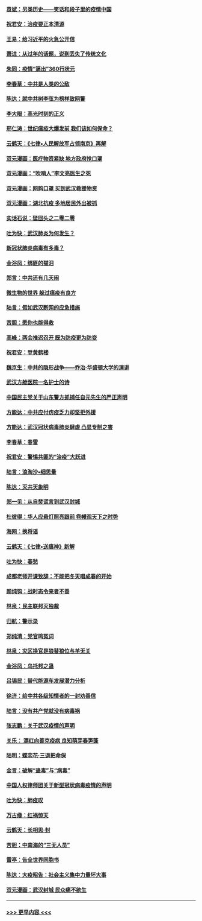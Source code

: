 #### [袁斌：另类历史——笑话和段子里的疫情中国](../pages/nsc993/n11889243.md?t=02240101) 
#### [祝君安：治疫要正本清源](../pages/nsc993/n11889085.md?t=02240101) 
#### [王易：给习近平的火急公开信](../pages/nsc993/n11888225.md?t=02240101) 
#### [萧进：从过年的话题，说到丢失了传统文化](../pages/nsc993/n11887732.md?t=02240101) 
#### [朱同：疫情“逼出”360行状元](../pages/nsc993/n11887678.md?t=02240101) 
#### [李春草：中共是人类的公敌](../pages/nsc993/n11887656.md?t=02240101) 
#### [陈达：就中共树李弦为榜样致网警](../pages/nsc993/n11887625.md?t=02240101) 
#### [李大眼：高光时刻的正义](../pages/nsc993/n11887585.md?t=02240101) 
#### [邢仁涛：世纪瘟疫大爆发前 我们该如何保命？](../pages/nsc993/n11887535.md?t=02240101) 
#### [云鹤天：《七律▪人民解放军占领南京》再解](../pages/nsc993/n11887524.md?t=02240101) 
#### [双元漫画：医疗物资紧缺 地方政府抢口罩](../pages/nsc993/n11884744.md?t=02240101) 
#### [双元漫画：“吹哨人”李文亮医生之死](../pages/nsc993/n11884705.md?t=02240101) 
#### [双元漫画：网购口罩 买到武汉救援物资](../pages/nsc993/n11884670.md?t=02240101) 
#### [双元漫画：湖北抗疫 多地居民外出被抓](../pages/nsc993/n11884643.md?t=02240101) 
#### [实话石说：猛回头之二零二零](../pages/nsc993/n11883968.md?t=02240101) 
#### [吐为快：武汉肺炎为何发生？](../pages/nsc993/n11882180.md?t=02240101) 
#### [新冠状肺炎病毒有多毒？](../pages/nsc993/n11881790.md?t=02240101) 
#### [金浴凤：绑匪的猫泪](../pages/nsc993/n11880664.md?t=02240101) 
#### [郑言：中共还有几天闹](../pages/nsc993/n11880645.md?t=02240101) 
#### [微生物的世界 躲过瘟疫有良方](../pages/nsc993/n11880492.md?t=02240101) 
#### [陆言：假如武汉断网的应急措施](../pages/nsc993/n11880619.md?t=02240101) 
#### [苦胆：愿你也能得救](../pages/nsc993/n11880601.md?t=02240101) 
#### [高峰：两会推迟召开  既为防疫更为防变](../pages/nsc993/n11879977.md?t=02240101) 
#### [祝君安：登黄鹤楼](../pages/nsc993/n11880583.md?t=02240101) 
#### [魏京生：中共的隐形战争——乔治‧华盛顿大学的演讲](../pages/nsc993/n11879765.md?t=02240101) 
#### [武汉方舱医院一名护士的诗](../pages/nsc993/n11878480.md?t=02240101) 
#### [中国民主党关于山东警方抓捕任自元先生的严正声明](../pages/nsc993/n11877506.md?t=02240101) 
#### [方能达：中共应付疠疫乏力却坚拒外援](../pages/nsc993/n11877497.md?t=02240101) 
#### [方能达：武汉冠状病毒肺炎肆虐 凸显专制之害](../pages/nsc993/n11877475.md?t=02240101) 
#### [李春草：春雷](../pages/nsc993/n11876287.md?t=02240101) 
#### [祝君安：警惕共匪的“治疫”大跃进](../pages/nsc993/n11876084.md?t=02240101) 
#### [陆言：浪淘沙•细思量](../pages/nsc993/n11876071.md?t=02240101) 
#### [陈达：灭共天象明](../pages/nsc993/n11876063.md?t=02240101) 
#### [郑一见：从自焚谎言到武汉封城](../pages/nsc993/n11875621.md?t=02240101) 
#### [杜彼得：华人应悬灯照亮跟前 卷幔观天下之时势](../pages/nsc993/n11874822.md?t=02240101) 
#### [海网：换将谣](../pages/nsc993/n11873712.md?t=02240101) 
#### [云鹤天：《七律▪送瘟神》新解](../pages/nsc993/n11873598.md?t=02240101) 
#### [吐为快：春愁](../pages/nsc993/n11872801.md?t=02240101) 
#### [成都老师开课致辞：不能把冬天唱成春的开始](../pages/nsc993/n11872653.md?t=02240101) 
#### [颜纯钩：战时态令来者不善](../pages/nsc993/n11872011.md?t=02240101) 
#### [林泉：民主联邦灭独裁](../pages/nsc993/n11870998.md?t=02240101) 
#### [归航：警示录](../pages/nsc993/n11870963.md?t=02240101) 
#### [郑纯清：党官鸣冤词](../pages/nsc993/n11870938.md?t=02240101) 
#### [林泉：灾区换官是狼替狼位与羊无关](../pages/nsc993/n11870896.md?t=02240101) 
#### [金浴凤：乌托邦之蛊](../pages/nsc993/n11870879.md?t=02240101) 
#### [吕锡民：替代能源车发展潜力分析](../pages/nsc993/n11870656.md?t=02240101) 
#### [徐济：给中共各级知情者的一封劝善信](../pages/nsc993/n11868561.md?t=02240101) 
#### [陆言：没有共产党就没有病毒祸](../pages/nsc993/n11868232.md?t=02240101) 
#### [张志鹏：关于武汉疫情的声明](../pages/nsc993/n11867182.md?t=02240101) 
#### [关乐： 漂红向善克疫病 良知萌芽春笋蓬](../pages/nsc993/n11865710.md?t=02240101) 
#### [陆明：蝶恋花‧三退把命保](../pages/nsc993/n11865673.md?t=02240101) 
#### [金言：破解“蛊毒”与“病毒”](../pages/nsc993/n11864103.md?t=02240101) 
#### [中国人权律师团关于新型冠状病毒疫情的声明](../pages/nsc993/n11864249.md?t=02240101) 
#### [吐为快：肺疫叹](../pages/nsc993/n11864027.md?t=02240101) 
#### [万古缘：红祸惊天](../pages/nsc993/n11864079.md?t=02240101) 
#### [云鹤天：长相思‧封](../pages/nsc993/n11864006.md?t=02240101) 
#### [苦胆：中南海的“三无人员”](../pages/nsc993/n11862997.md?t=02240101) 
#### [雷亭：告全世界同胞书](../pages/nsc993/n11862572.md?t=02240101) 
#### [陈达：大疫昭告：社会主义集中力量坏大事](../pages/nsc993/n11859419.md?t=02240101) 
#### [双元漫画：武汉封城 民众痛不欲生](../pages/nsc993/n11859287.md?t=02240101) 

----
#### [ >>> 更早内容 <<< ](../indexes/nsc993-earlier.md)
